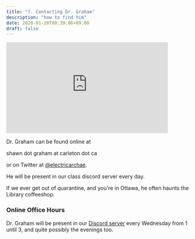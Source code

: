```yaml
---
title: "7. Contacting Dr. Graham"
description: "how to find him"
date: 2020-01-28T00:39:06+09:00
draft: false
---
```


<iframe id="vp11gV0t" title="Video Player" width="432" height="243" frameborder="0" src="https://s3.amazonaws.com/embed.animoto.com/play.html?w=swf/production/vp1&e=1594143433&f=1gV0txkjcFBppz5F3DRLvw&d=0&m=p&r=360p+480p+720p&volume=100&start_res=720p&i=m&asset_domain=s3-p.animoto.com&animoto_domain=animoto.com&options=" allowfullscreen></iframe>

Dr. Graham can be found online at

shawn dot graham at carleton dot ca

or on Twitter at [@electricarchae](http://twitter.com/electricarchaeo).

He will be present in our class discord server every day.

If we ever get out of quarantine, and you're in Ottawa, he often haunts the Library coffeeshop.

### Online Office Hours  

Dr. Graham will be present in our [Discord server](/week/1/discord) every Wednesday from 1 until 3, and quite possibly the evenings too.
